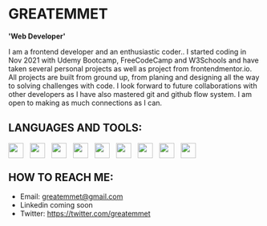 # GREATEMMET

**'Web Developer'**

I am a frontend developer and an enthusiastic coder..
I started coding in Nov 2021 with Udemy Bootcamp, FreeCodeCamp and W3Schools and have taken several personal projects as well as project from frontendmentor.io.
All projects are built from ground up, from planing and designing all the way to solving challenges with code.
I look forward to future collaborations with other developers as I have also mastered git and github flow system.
I am open to making as much connections as I can.

## LANGUAGES AND TOOLS:

<img width="30px" align="left" style="padding-right:10px;" src="https://cdn.jsdelivr.net/gh/devicons/devicon/icons/html5/html5-plain.svg" />
 
<img width="30px" align="left" style="padding-right:10px;" src="https://cdn.jsdelivr.net/gh/devicons/devicon/icons/css3/css3-plain.svg" />

<img width="30px" align="left" style="padding-right:10px;" src="https://cdn.jsdelivr.net/gh/devicons/devicon/icons/javascript/javascript-plain.svg" />

<img width="30px" align="left" style="padding-right:10px;" src="https://cdn.jsdelivr.net/gh/devicons/devicon/icons/bootstrap/bootstrap-plain-wordmark.svg" />

<img width="30px" align="left" style="padding-right:10px;" src="https://cdn.jsdelivr.net/gh/devicons/devicon/icons/tailwindcss/tailwindcss-plain.svg" />

<img width="30px" align="left" style="padding-right:10px;" src="https://cdn.jsdelivr.net/gh/devicons/devicon/icons/sass/sass-original.svg" />

<img width="30px" align="left" style="padding-right:10px;" src="https://cdn.jsdelivr.net/gh/devicons/devicon/icons/git/git-plain.svg" />

<img width="30px" align="left" style="padding-right:10px;" src="https://cdn.jsdelivr.net/gh/devicons/devicon/icons/github/github-original-wordmark.svg" />

<img width="30px" align="left" style="padding-right:10px;" src="https://cdn.jsdelivr.net/gh/devicons/devicon/icons/python/python-plain.svg" />

<br>


# 




## HOW TO REACH ME:

- Email: greatemmet@gmail.com
- Linkedin coming soon
- Twitter: https://twitter.com/greatemmet

<!---
GREATEMMET/GREATEMMET is a ✨ special ✨ repository because its `README.md` (this file) appears on your GitHub profile.
You can click the Preview link to take a look at your changes.
--->
